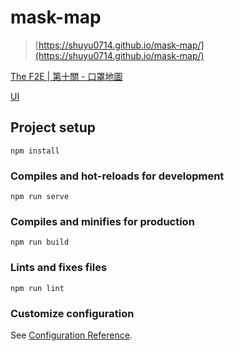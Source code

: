 # mask-map 
> [https://shuyu0714.github.io/mask-map/](https://shuyu0714.github.io/mask-map/)

[The F2E | 第十關 - 口罩地圖](https://challenge.thef2e.com/news/21?fbclid=IwAR3y2Ja1RQv1OxFgDG-aZNtvCksqb_8clRAwDq0o7NOWM9xQtVyWbBoOShM)

[UI](https://challenge.thef2e.com/user/3509?schedule=4438#works-4438)

## Project setup
```
npm install
```

### Compiles and hot-reloads for development
```
npm run serve
```

### Compiles and minifies for production
```
npm run build
```

### Lints and fixes files
```
npm run lint
```

### Customize configuration
See [Configuration Reference](https://cli.vuejs.org/config/).
